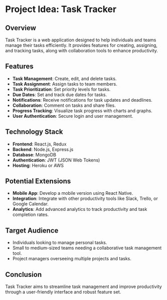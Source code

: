 # Project Idea: Task Tracker

## Overview
Task Tracker is a web application designed to help individuals and teams manage their tasks efficiently. It provides features for creating, assigning, and tracking tasks, along with collaboration tools to enhance productivity.

## Features
- **Task Management**: Create, edit, and delete tasks.
- **Task Assignment**: Assign tasks to team members.
- **Task Prioritization**: Set priority levels for tasks.
- **Due Dates**: Set and track due dates for tasks.
- **Notifications**: Receive notifications for task updates and deadlines.
- **Collaboration**: Comment on tasks and share files.
- **Progress Tracking**: Visualize task progress with charts and graphs.
- **User Authentication**: Secure login and user management.

## Technology Stack
- **Frontend**: React.js, Redux
- **Backend**: Node.js, Express.js
- **Database**: MongoDB
- **Authentication**: JWT (JSON Web Tokens)
- **Hosting**: Heroku or AWS

## Potential Extensions
- **Mobile App**: Develop a mobile version using React Native.
- **Integration**: Integrate with other productivity tools like Slack, Trello, or Google Calendar.
- **Analytics**: Add advanced analytics to track productivity and task completion rates.

## Target Audience
- Individuals looking to manage personal tasks.
- Small to medium-sized teams needing a collaborative task management tool.
- Project managers overseeing multiple projects and tasks.

## Conclusion
Task Tracker aims to streamline task management and improve productivity through a user-friendly interface and robust feature set.